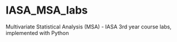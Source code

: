 # IASA_MSA_labs
Multivariate Statistical Analysis (MSA) - IASA 3rd year course labs, implemented with Python
